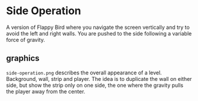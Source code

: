 # Side Operation

A version of Flappy Bird where you navigate the screen vertically and try to avoid the left and right walls. You are pushed to the side following a variable force of gravity.

<!-- ![Side Operation](https://github.com/borntofrappe/game-development/blob/main/Practice/Side%20Operation/side-operation.gif) -->

## graphics

`side-operation.png` describes the overall appearance of a level. Background, wall, strip and player. The idea is to duplicate the wall on either side, but show the strip only on one side, the one where the gravity pulls the player away from the center.
